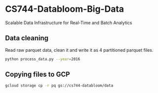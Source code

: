 # CS744-Databloom-Big-Data
Scalable Data Infrastructure for Real-Time and Batch Analytics
## Data cleaning

Read raw parquet data, clean it and write it as 4 partitioned parquet files.

```sh
python process_data.py --year=2016
```

## Copying files to GCP

```sh
gcloud storage cp -r pq gs://cs744-databloom/data
```
